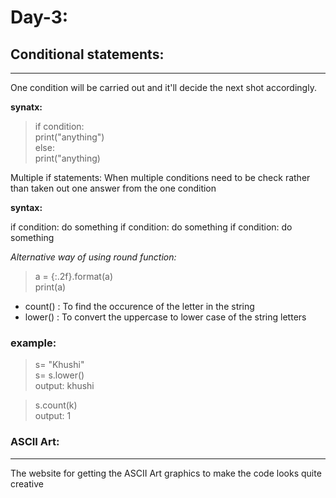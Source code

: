 # Day-3:

## **Conditional statements:** 
---
One condition will be carried out and it'll decide the next shot accordingly.  

**synatx:**

>if condition:  
   print("anything")  
else:  
   print("anything)

Multiple if statements: When multiple conditions need to be check rather than taken out one answer from the one condition

**syntax:**

if condition:
   do something
if condition:
   do something
if condition:
   do something

*Alternative way of using round function:*

>a = {:.2f}.format(a)  
print(a)

* count() : To find the occurence of the letter in the string
* lower() : To convert the uppercase to lower case of the string letters

### example:

>s= "Khushi"  
s= s.lower()  
output: khushi

>s.count(k)  
output: 1

### ASCII Art: 
---
The website for getting the ASCII Art graphics to make the code looks quite creative


























